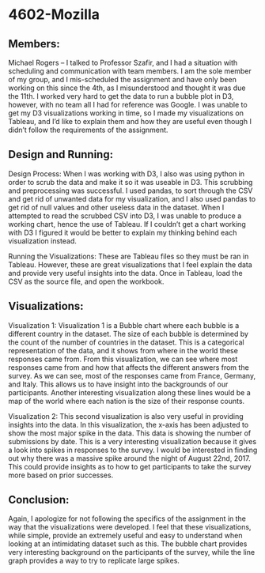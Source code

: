 # 4602-Mozilla

<h2>Members: </h2>
Michael Rogers – I talked to Professor Szafir, and I had a situation with scheduling
and communication with team members. I am the sole member of my group, and I mis-scheduled
the assignment and have only been working on this since the 4th, as I misunderstood and thought
it was due the 11th. I worked very hard to get the data to run a bubble plot in D3, however, with
no team all I had for reference was Google. I was unable to get my D3 visualizations working in
time, so I made my visualizations on Tableau, and I’d like to explain them and how they are
useful even though I didn’t follow the requirements of the assignment.

<h2>Design and Running:</h2>
Design Process: When I was working with D3, I also was using python in order to scrub the data
and make it so it was useable in D3. This scrubbing and preprocessing was successful. I used
pandas, to sort through the CSV and get rid of unwanted data for my visualization, and I also
used pandas to get rid of null values and other useless data in the dataset. When I attempted to
read the scrubbed CSV into D3, I was unable to produce a working chart, hence the use of
Tableau. If I couldn’t get a chart working with D3 I figured it would be better to explain my
thinking behind each visualization instead.

Running the Visualizations: These are Tableau files so they must be ran in Tableau. However,
these are great visualizations that I feel explain the data and provide very useful insights into the
data. Once in Tableau, load the CSV as the source file, and open the workbook.

<h2>Visualizations:</h2>
Visualization 1: Visualization 1 is a Bubble chart where each bubble is a different country in the
dataset. The size of each bubble is determined by the count of the number of countries in the
dataset. This is a categorical representation of the data, and it shows from where in the world
these responses came from. From this visualization, we can see where most responses came from
and how that affects the different answers from the survey. As we can see, most of the responses
came from France, Germany, and Italy. This allows us to have insight into the backgrounds of
our participants. Another interesting visualization along these lines would be a map of the world
where each nation is the size of their response counts.

Visualization 2: This second visualization is also very useful in providing insights into the data.
In this visualization, the x-axis has been adjusted to show the most major spike in the data. This
data is showing the number of submissions by date. This is a very interesting visualization
because it gives a look into spikes in responses to the survey. I would be interested in finding out
why there was a massive spike around the night of August 22nd, 2017. This could provide
insights as to how to get participants to take the survey more based on prior successes.

<h2>Conclusion:</h2>
Again, I apologize for not following the specifics of the assignment in the way that the visualizations were developed. I feel that these visualizations, while simple, provide an extremely useful and easy to understand when looking at an intimidating dataset such as this. The bubble chart provides very interesting background  on the participants of the survey, while the line graph provides a way to try to replicate large spikes.
